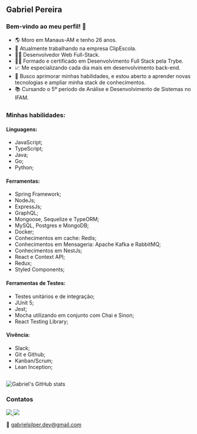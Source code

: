 ## Gabriel Pereira

### Bem-vindo ao meu perfil! 👋

- 🌎 Moro em Manaus-AM e tenho 26 anos.
- 👔 Atualmente trabalhando na empresa ClipEscola.
- 👩‍💻 Desenvolvedor Web Full-Stack.
- 🧑‍🎓 Formado e certificado em Desenvolvimento Full Stack pela Trybe.
- 📈 Me especializando cada dia mais em desenvolvimento back-end.
- 🚀 Busco aprimorar minhas habilidades, e estou aberto a aprender novas tecnologias e ampliar minha stack de conhecimentos.
- 📚 Cursando o 5º período de Análise e Desenvolvimento de Sistemas no IFAM.

##

### Minhas habilidades:
#### Linguagens:
- JavaScript;
- TypeScript;
- Java;
- Go;
- Python;

#### Ferramentas:
- Spring Framework;
- NodeJs;
- ExpressJs;
- GraphQL;
- Mongoose, Sequelize e TypeORM;
- MySQL, Postgres e MongoDB;
- Docker;
- Conhecimentos em cache: Redis;
- Conhecimentos em Mensageria: Apache Kafka e RabbitMQ;
- Conhecimentos em NestJs;
- React e Context API;
- Redux;
- Styled Components;

#### Ferramentas de Testes:
- Testes unitários e de integração;
- JUnit 5;
- Jest;
- Mocha utilizando em conjunto com Chai e Sinon;
- React Testing Library;

#### Vivência:
- Slack;
- Git e Github;
- Kanban/Scrum;
- Lean Inception;


##

![Gabriel's GitHub stats](https://github-readme-stats.vercel.app/api?username=GabrielSilper&show_icons=true&theme=chartreuse-dark)

### Contatos

<div>
<a href="https://www.linkedin.com/in/gabrielsilper/details/skills/">
  <img src="https://img.shields.io/badge/LinkedIn-0077B5?style=for-the-badge&logo=linkedin&logoColor=white">
</a>
  
<a href="https://api.whatsapp.com/send/?phone=5592994123467&text&type=phone_number&app_absent=0">
  <img src="https://img.shields.io/badge/WhatsApp-25D366?style=for-the-badge&logo=whatsapp&logoColor=white">
</a>

📧 gabrielsilper.dev@gmail.com</b>

</div>
